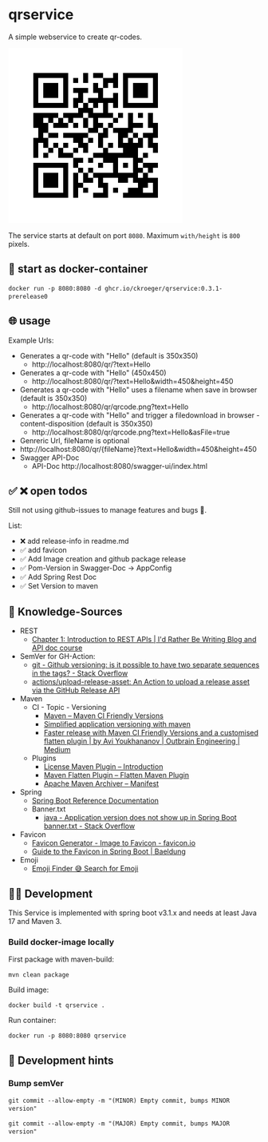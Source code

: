 # qrservice

A simple webservice to create qr-codes.

![](docs/qrcode.png)

The service starts at default on port ``8080``.
Maximum ``with/height`` is ``800`` pixels.

## 🏃 start as docker-container
```shell
docker run -p 8080:8080 -d ghcr.io/ckroeger/qrservice:0.3.1-prerelease0
```

## 🌐 usage
Example Urls:
* Generates a qr-code with "Hello" (default is 350x350)
  * http://localhost:8080/qr/?text=Hello
* Generates a qr-code with "Hello" (450x450)
  * http://localhost:8080/qr/?text=Hello&width=450&height=450
* Generates a qr-code with "Hello" uses a filename when save in browser (default is 350x350)
  * http://localhost:8080/qr/qrcode.png?text=Hello
* Generates a qr-code with "Hello" and trigger a filedownload in browser - content-disposition (default is 350x350)
  * http://localhost:8080/qr/qrcode.png?text=Hello&asFile=true
* Genreric Url, fileName is optional
* http://localhost:8080/qr/{fileName}?text=Hello&width=450&height=450
* Swagger API-Doc
  * API-Doc http://localhost:8080/swagger-ui/index.html

## ✅ ❌ open todos
Still not using github-issues to manage features and bugs 👼. 

List:
* ❌ add release-info in readme.md
* ✅ add favicon
* ✅ Add Image creation and github package release
* ✅ Pom-Version in Swagger-Doc -> AppConfig
* ✅ Add Spring Rest Doc
* ✅ Set Version to maven

## 📖 Knowledge-Sources
* REST
  * [Chapter 1: Introduction to REST APIs | I'd Rather Be Writing Blog and API doc course](https://idratherbewriting.com/learnapidoc/docapis_introtoapis.html)
* SemVer for GH-Action:
  * [git - Github versioning: is it possible to have two separate sequences in the tags? - Stack Overflow](https://stackoverflow.com/questions/73121689/github-versioning-is-it-possible-to-have-two-separate-sequences-in-the-tags)
  * [actions/upload-release-asset: An Action to upload a release asset via the GitHub Release API](https://github.com/actions/upload-release-asset)
* Maven
  * CI - Topic - Versioning
    * [Maven – Maven CI Friendly Versions](https://maven.apache.org/maven-ci-friendly.html)
    * [Simplified application versioning with maven](https://blog.pchudzik.com/201905/maven-revision/)
    * [Faster release with Maven CI Friendly Versions and a customised flatten plugin | by Avi Youkhananov | Outbrain Engineering | Medium](https://medium.com/outbrain-engineering/faster-release-with-maven-ci-friendly-versions-and-a-customised-flatten-plugin-fe53f0fcc0df)
  * Plugins
    * [License Maven Plugin – Introduction](https://www.mojohaus.org/license-maven-plugin/)
    * [Maven Flatten Plugin – Flatten Maven Plugin](https://www.mojohaus.org/flatten-maven-plugin/)
    * [Apache Maven Archiver – Manifest](https://maven.apache.org/shared/maven-archiver/examples/manifest.html)
* Spring
  * [Spring Boot Reference Documentation](https://docs.spring.io/spring-boot/docs/current/reference/htmlsingle/)
  * Banner.txt
    * [java - Application version does not show up in Spring Boot banner.txt - Stack Overflow](https://stackoverflow.com/questions/34519759/application-version-does-not-show-up-in-spring-boot-banner-txt)
* Favicon
  * [Favicon Generator - Image to Favicon - favicon.io](https://favicon.io/favicon-converter/)
  * [Guide to the Favicon in Spring Boot | Baeldung](https://www.baeldung.com/spring-boot-favicon)
* Emoji
  * [Emoji Finder 😅 Search for Emoji](https://emojifinder.com/)

## 🧑‍💻️ Development
This Service is implemented with spring boot v3.1.x and needs at least Java 17 and Maven 3.

### Build docker-image locally
First package with maven-build:
```shell
mvn clean package
```

Build image:
```shell
docker build -t qrservice .
```

Run container:
```shell
docker run -p 8080:8080 qrservice
```

## 🛟 Development hints

### Bump semVer
```shell
git commit --allow-empty -m "(MINOR) Empty commit, bumps MINOR version"
```

```shell
git commit --allow-empty -m "(MAJOR) Empty commit, bumps MAJOR version"
```

